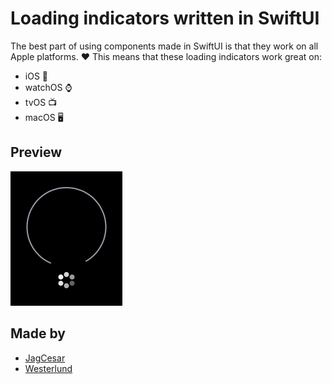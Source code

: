 # Loading indicators written in SwiftUI

The best part of using components made in SwiftUI is that they work on all Apple platforms. ❤️ This means that these loading indicators work great on:
- iOS 📱
- watchOS ⌚️
- tvOS 📺
- macOS 🖥

## Preview

![A gif showing the supported loading indicators](Example/loading.gif)

## Made by
- [JagCesar](https://github.com/jagcesar)
- [Westerlund](https://github.com/westerlund)
